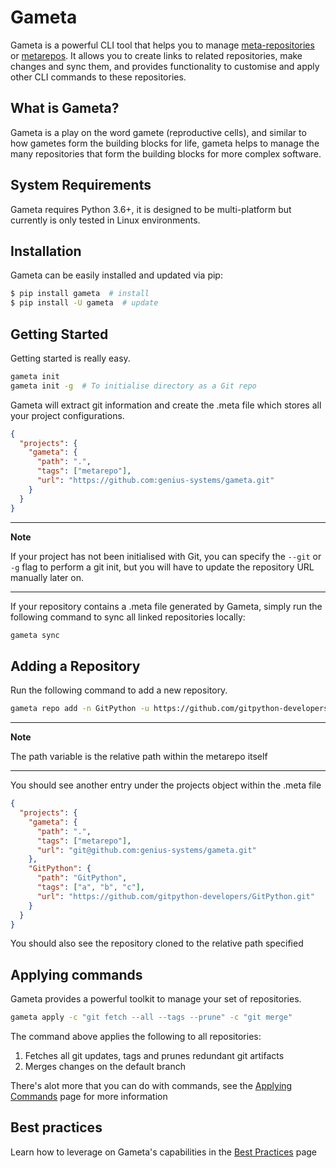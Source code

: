 # Gameta

Gameta is a powerful CLI tool that helps you to manage [meta-repositories] 
or [metarepos]. It allows you to create links to related repositories, 
make changes and sync them, and provides functionality to customise and 
apply other CLI commands to these repositories.

## What is Gameta?

Gameta is a play on the word gamete (reproductive cells), and similar 
to how gametes form the building blocks for life, gameta helps to 
manage the many repositories that form the building blocks for more
complex software.

## System Requirements

Gameta requires Python 3.6+, it is designed to be multi-platform but currently is
only tested in Linux environments.

## Installation

Gameta can be easily installed and updated via pip:

```bash
$ pip install gameta  # install
$ pip install -U gameta  # update
```

## Getting Started

Getting started is really easy.

```bash
gameta init
gameta init -g  # To initialise directory as a Git repo 
```

Gameta will extract git information and create the .meta file which stores 
all your project configurations.

```json
{
  "projects": {
    "gameta": {
      "path": ".",
      "tags": ["metarepo"],
      "url": "https://github.com:genius-systems/gameta.git"
    }
  }
}
```

___
**Note**

If your project has not been initialised with Git, you can specify the
`--git` or `-g` flag to perform a git init, but you will have to update the
repository URL manually later on. 
___

If your repository contains a .meta file generated by Gameta, simply run the
following command to sync all linked repositories locally:

```bash
gameta sync
```

## Adding a Repository

Run the following command to add a new repository.

```bash
gameta repo add -n GitPython -u https://github.com/gitpython-developers/GitPython.git -p GitPython
```

___
**Note**

The path variable is the relative path within the metarepo itself
___

You should see another entry under the projects object within the .meta file

```json
{
  "projects": {
    "gameta": {
      "path": ".",
      "tags": ["metarepo"],
      "url": "git@github.com:genius-systems/gameta.git"
    },
    "GitPython": {
      "path": "GitPython",
      "tags": ["a", "b", "c"],
      "url": "https://github.com/gitpython-developers/GitPython.git"
    }
  }
}
```

You should also see the repository cloned to the relative path specified

## Applying commands

Gameta provides a powerful toolkit to manage your set of repositories.

```bash
gameta apply -c "git fetch --all --tags --prune" -c "git merge"
```

The command above applies the following to all repositories:

1. Fetches all git updates, tags and prunes redundant git artifacts
2. Merges changes on the default branch

There's alot more that you can do with commands, see the [Applying Commands]
page for more information

## Best practices

Learn how to leverage on Gameta's capabilities in the [Best Practices] page

[Best Practices]: user_guide/best_practices.md
[Applying Commands]: user_guide/applying_commands.md
[meta-repositories]: metarepos.md
[metarepos]: metarepos.md